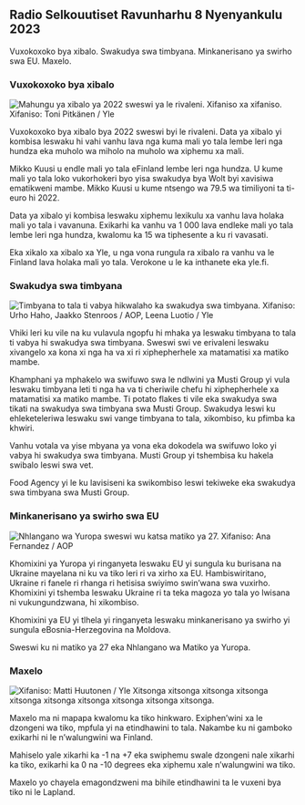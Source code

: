 ## Radio Selkouutiset Ravunharhu 8 Nyenyankulu 2023

Vuxokoxoko bya xibalo. Swakudya swa timbyana. Minkanerisano ya swirho swa EU. Maxelo.

### Vuxokoxoko bya xibalo

![Mahungu ya xibalo ya 2022 sweswi ya le rivaleni. Xifaniso xa xifaniso. Xifaniso: Toni Pitkänen / Yle](https://ku.q_auto:eco/f_auto/fl_lossy/v1692260664/39-115812464ddd8da1ad5a)

Vuxokoxoko bya xibalo bya 2022 sweswi byi le rivaleni. Data ya xibalo yi kombisa leswaku hi vahi vanhu lava nga kuma mali yo tala lembe leri nga hundza eka muholo wa miholo na muholo wa xiphemu xa mali.

Mikko Kuusi u endle mali yo tala eFinland lembe leri nga hundza. U kume mali yo tala loko vukorhokeri byo yisa swakudya bya Wolt byi xavisiwa ematikweni mambe. Mikko Kuusi u kume ntsengo wa 79.5 wa timiliyoni ta ti-euro hi 2022.

Data ya xibalo yi kombisa leswaku xiphemu lexikulu xa vanhu lava holaka mali yo tala i vavanuna. Exikarhi ka vanhu va 1 000 lava endleke mali yo tala lembe leri nga hundza, kwalomu ka 15 wa tiphesente a ku ri vavasati.

Eka xikalo xa xibalo xa Yle, u nga vona rungula ra xibalo ra vanhu va le Finland lava holaka mali yo tala. Verokone u le ka inthanete eka yle.fi.

### Swakudya swa timbyana

![Timbyana to tala ti vabya hikwalaho ka swakudya swa timbyana. Xifaniso: Urho Haho, Jaakko Stenroos / AOP, Leena Luotio / Yle](Swifanisoswahttp://swifaniso.cdn.yle.fi/xifaniso/kulayicha/c_crop,h_1080,w_1919,x_0,y_0/ar_1.7777777777777777,c_fill,g_faces,h_675,w_1200/dpr_1.0/q_movha:eco/f_movha/fl_lossy/v1699386970/39-11965956548f484ed3bb)

Vhiki leri ku vile na ku vulavula ngopfu hi mhaka ya leswaku timbyana to tala ti vabya hi swakudya swa timbyana. Sweswi swi ve erivaleni leswaku xivangelo xa kona xi nga ha va xi ri xiphepherhele xa matamatisi xa matiko mambe.

Khamphani ya mphakelo wa swifuwo swa le ndlwini ya Musti Group yi vula leswaku timbyana leti ti nga ha va ti cheriwile chefu hi xiphepherhele xa matamatisi xa matiko mambe. Ti potato flakes ti vile eka swakudya swa tikati na swakudya swa timbyana swa Musti Group. Swakudya leswi ku ehleketeleriwa leswaku swi vange timbyana to tala, xikombiso, ku pfimba ka khwiri.

Vanhu votala va yise mbyana ya vona eka dokodela wa swifuwo loko yi vabya hi swakudya swa timbyana. Musti Group yi tshembisa ku hakela swibalo leswi swa vet.

Food Agency yi le ku lavisiseni ka swikombiso leswi tekiweke eka swakudya swa timbyana swa Musti Group.

### Minkanerisano ya swirho swa EU

![Nhlangano wa Yuropa sweswi wu katsa matiko ya 27. Xifaniso: Ana Fernandez / AOP](https://ku.q_auto:eco/f_auto/fl_lossy/v1632407032/39-857648614c8a7c923f2)

Khomixini ya Yuropa yi ringanyeta leswaku EU yi sungula ku burisana na Ukraine mayelana ni ku va tiko leri ri va xirho xa EU. Hambiswiritano, Ukraine ri fanele ri rhanga ri hetisisa swiyimo swin’wana swa vuxirho. Khomixini yi tshemba leswaku Ukraine ri ta teka magoza yo tala yo lwisana ni vukungundzwana, hi xikombiso.

Khomixini ya EU yi tlhela yi ringanyeta leswaku minkanerisano ya swirho yi sungula eBosnia-Herzegovina na Moldova.

Sweswi ku ni matiko ya 27 eka Nhlangano wa Matiko ya Yuropa.

### Maxelo

![ Xifaniso: Matti Huutonen / Yle](https://ku.0/q_auto:eco/f_auto/fl_lossy/v1699449326/39-1197700654b89b86284a) Xitsonga xitsonga xitsonga xitsonga xitsonga xitsonga xitsonga xitsonga xitsonga xitsonga.

Maxelo ma ni mapapa kwalomu ka tiko hinkwaro. Exiphen’wini xa le dzongeni wa tiko, mpfula yi na etindhawini to tala. Nakambe ku ni gamboko exikarhi ni le n’walungwini wa Finland.

Mahiselo yale xikarhi ka -1 na +7 eka swiphemu swale dzongeni nale xikarhi ka tiko, exikarhi ka 0 na -10 degrees eka xiphemu xale n’walungwini wa tiko.

Maxelo yo chayela emagondzweni ma bihile etindhawini ta le vuxeni bya tiko ni le Lapland.